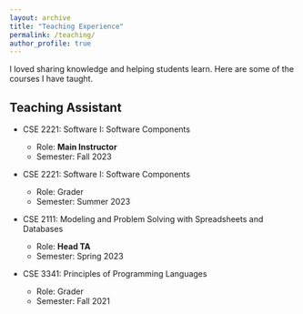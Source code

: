 ```yaml
---
layout: archive
title: "Teaching Experience"
permalink: /teaching/
author_profile: true
---
```



I loved sharing knowledge and helping students learn. Here are some of the courses I have taught.

## Teaching Assistant
- CSE 2221: Software I: Software Components
  - Role: <b>Main Instructor</b>
  - Semester: Fall 2023

- CSE 2221: Software I: Software Components
  - Role: Grader
  - Semester: Summer 2023

- CSE 2111: Modeling and Problem Solving with Spreadsheets and Databases 
  - Role: <b>Head TA</b>
  - Semester: Spring 2023

- CSE 3341: Principles of Programming Languages
  - Role: Grader
  - Semester: Fall 2021

